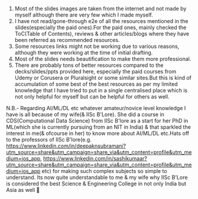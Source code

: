 1) Most of the slides images are taken from the internet and not made by myself although there are very few which I made myself.
2) I have not read/gone-through e2e of all the resources mentioned in the slides(especially the paid ones).For the paid ones, mainly checked the ToC(Table of Contents), reviews & other articles/blogs where they have been referred as recommended resources.
3) Some resources links might not be working due to various reasons, although they were working at the time of initial drafting.
4) Most of the slides needs beautification to make them more professional.
5) There are probably tons of better resources compared to the decks/slides/ppts provided here, especially the paid courses from Udemy or Corusera or Pluralsight or some similar sites.But this is kind of accumulation of some best of the best resources as per my limited knowledge that I have tried to put in a single centralised place which is not only helpful for myself but can be helpful for others as well.



N.B.- Regarding AI/ML/DL etc whatever amateur/novice level knowledge I have is all because of my wife(& IISc B'Lore). She did a course in CDS(Computational Data Science) from IISc B'lore as a start for her PhD in ML(which she is currently pursuing from an NIT in India) & that sparkled the interest in me(& ofcourse in her) to know more about AI/ML/DL etc.Hats off to the professors of IISc B'lore(e.g. https://www.linkedin.com/in/deepaknsubramani?utm_source=share&utm_campaign=share_via&utm_content=profile&utm_medium=ios_app, https://www.linkedin.com/in/sashikumaar?utm_source=share&utm_campaign=share_via&utm_content=profile&utm_medium=ios_app etc) for making such complex subjects so simple to understand. Its now quite understandable to me & my wife why IISc B'Lore is considered the best Science & Engineering College in not only India but Asia as well 🙏

